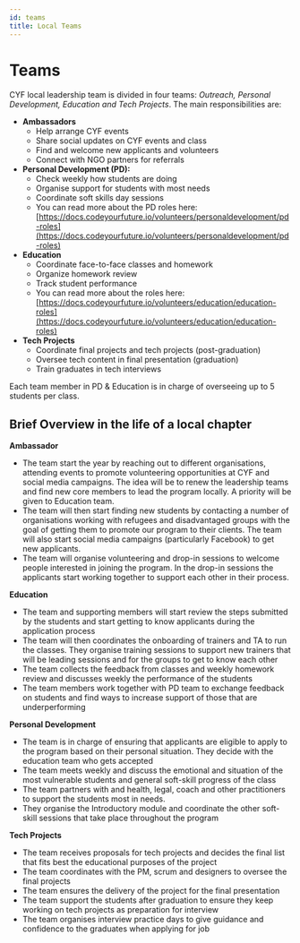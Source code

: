 ```yaml
---
id: teams
title: Local Teams
---
```


# Teams

CYF local leadership team is divided in four teams: _Outreach, Personal Development, Education and Tech Projects_. The main responsibilities are:

* **Ambassadors**
  * Help arrange CYF events
  * Share social updates on CYF events and class
  * Find and welcome new applicants and volunteers
  * Connect with NGO partners for referrals
* **Personal Development \(PD\):**
  * Check weekly how students are doing
  * Organise support for students with most needs
  * Coordinate soft skills day sessions
  * You can read more about the PD roles here: [https://docs.codeyourfuture.io/volunteers/personaldevelopment/pd-roles](https://docs.codeyourfuture.io/volunteers/personaldevelopment/pd-roles)
* **Education**
  * Coordinate face-to-face classes and homework
  * Organize homework review
  * Track student performance
  * You can read more about the roles here: [https://docs.codeyourfuture.io/volunteers/education/education-roles](https://docs.codeyourfuture.io/volunteers/education/education-roles)
* **Tech Projects**
  * Coordinate final projects and tech projects \(post-graduation\)
  * Oversee tech content in final presentation \(graduation\)
  * Train graduates in tech interviews

Each team member in PD & Education is in charge of overseeing up to 5 students per class.

## Brief Overview in the life of a local chapter

**Ambassador**

* The team start the year by reaching out to different organisations, attending events to promote volunteering opportunities at CYF and social media campaigns. The idea will be to renew the leadership teams and find new core members to lead the program locally. A priority will be given to Education team.
* The team will then start finding new students by contacting a number of organisations working with refugees and disadvantaged groups with the goal of getting them to promote our program to their clients. The team will also start social media campaigns \(particularly Facebook\) to get new applicants.
* The team will organise volunteering and drop-in sessions to welcome people interested in joining the program. In the drop-in sessions the applicants start working together to support each other in their process.

**Education**

* The team and supporting members will start review the steps submitted by the students and start getting to know applicants during the application process
* The team will then coordinates the onboarding of trainers and TA to run the classes. They organise training sessions to support new trainers that will be leading sessions and for the groups to get to know each other
* The team collects the feedback from classes and weekly homework review and discusses weekly the performance of the students
* The team members work together with PD team to exchange feedback on students and find ways to increase support of those that are underperforming

**Personal Development**

* The team is in charge of ensuring that applicants are eligible to apply to the program based on their personal situation. They decide with the education team who gets accepted
* The team meets weekly and discuss the emotional and situation of the most vulnerable students and general soft-skill progress of the class
* The team partners with and health, legal, coach and other practitioners to support the students most in needs.
* They organise the Introductory module and coordinate the other soft-skill sessions that take place throughout the program

**Tech Projects**

* The team receives proposals for tech projects and decides the final list that fits best the educational purposes of the project
* The team coordinates with the PM, scrum and designers to oversee the final projects
* The team ensures the delivery of the project for the final presentation
* The team support the students after graduation to ensure they keep working on tech projects as preparation for interview
* The team organises interview practice days to give guidance and confidence to the graduates when applying for job

